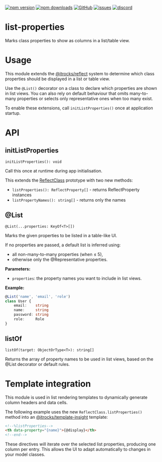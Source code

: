 [![npm version](https://img.shields.io/npm/v/@itrocks/list-properties?logo=npm)](https://www.npmjs.org/package/@itrocks/list-properties)
[![npm downloads](https://img.shields.io/npm/dm/@itrocks/list-properties)](https://www.npmjs.org/package/@itrocks/list-properties)
[![GitHub](https://img.shields.io/github/last-commit/itrocks-ts/list-properties?color=2dba4e&label=commit&logo=github)](https://github.com/itrocks-ts/list-properties)
[![issues](https://img.shields.io/github/issues/itrocks-ts/list-properties)](https://github.com/itrocks-ts/list-properties/issues)
[![discord](https://img.shields.io/discord/1314141024020467782?color=7289da&label=discord&logo=discord&logoColor=white)](https://25.re/ditr)

# list-properties

Marks class properties to show as columns in a list/table view.

# Usage

This module extends the [@itrocks/reflect](https://github.com/itrocks-ts/reflect)
system to determine which class properties should be displayed in a list or table view.

Use the `@List()` decorator on a class to declare which properties are shown in list views.
You can also rely on default behaviour that omits many-to-many properties
or selects only representative ones when too many exist.

To enable these extensions, call `initListProperties()` once at application startup.

# API

## initListProperties

```
initListProperties(): void
```

Call this once at runtime during app initialisation.

This extends the [ReflectClass](https://github.com/itrocks-ts/reflect#ReflectClass) prototype with two new methods:
- `listProperties(): ReflectProperty[]` - returns ReflectProperty instances
- `listPropertyNames(): string[]` - returns only the names

## @List

```
@List(...properties: KeyOf<T>[])
```

Marks the given properties to be listed in a table-like UI.

If no properties are passed, a default list is inferred using:
- all non-many-to-many properties (when ≤ 5),
- otherwise only the @Representative properties.

**Parameters:**

- `properties`: the property names you want to include in list views.

**Example:**

```ts
@List('name', 'email', 'role')
class User {
	email:    string
	name:     string
	password: string
	role:     Role
}
```

## listOf

```
listOf(target: ObjectOrType<T>): string[]
```

Returns the array of property names to be used in list views, based on the @List decorator or default rules.

# Template integration

This module is used in list rendering templates to dynamically generate column headers and data cells.

The following example uses the new `ReflectClass.listProperties()` method into an
[@itrocks/template-insight](https://github.com/itrocks-ts/template-insight) template:

```html
<!--%listProperties-->
<th data-property="{name}">{@display}</th>
<!--end-->
```

These directives will iterate over the selected list properties, producing one column per entry.
This allows the UI to adapt automatically to changes in your model classes.
